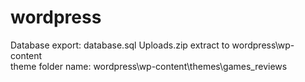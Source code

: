 # wordpress

Database export: database.sql
Uploads.zip extract to wordpress\wp-content\
theme folder name: wordpress\wp-content\themes\games_reviews
